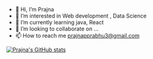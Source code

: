 - 👋 Hi, I’m Prajna
- 👀 I’m interested in Web development , Data Science
- 🌱 I’m currently learning java, React
- 💞️ I’m looking to collaborate on ...
- 📫 How to reach me prajnapprabhu3@gmail.com

<!---
Prajnaprabhu3/Prajnaprabhu3 is a ✨ special ✨ repository because its `README.md` (this file) appears on your GitHub profile.
You can click the Preview link to take a look at your changes.
--->


[![Prajna's GitHub stats](https://github-readme-stats.vercel.app/api?username=Prajnaprabhu3)](https://github.com/Prajnaprabhu3/github-readme-stats)

